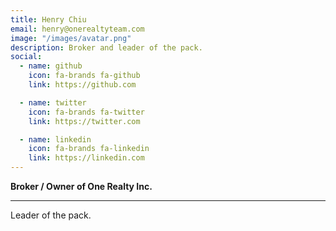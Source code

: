 ```yaml
---
title: Henry Chiu
email: henry@onerealtyteam.com
image: "/images/avatar.png"
description: Broker and leader of the pack.
social:
  - name: github
    icon: fa-brands fa-github
    link: https://github.com

  - name: twitter
    icon: fa-brands fa-twitter
    link: https://twitter.com

  - name: linkedin
    icon: fa-brands fa-linkedin
    link: https://linkedin.com
---
```


<b>Broker / Owner of One Realty Inc.</b>  
<hr/>
Leader of the pack.
